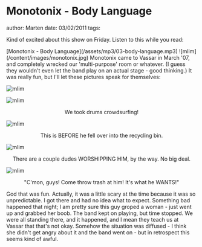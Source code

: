 # Monotonix - Body Language
author: Marten
date: 03/02/2011
tags: 

<p style="text-align: left;">Kind of excited about this show on Friday. Listen to this while you read:</p>
[Monotonix - Body Language](/assets/mp3/03-body-language.mp3)
![mlim](/content/images/monotonix.jpg)
Monotonix came to Vassar in March '07, and completely wrecked our 'multi-purpose' room or whatever. (I guess they wouldn't even let the band play on an actual stage - good thinking.) It was really fun, but I'll let these pictures speak for themselves:

![mlim](/content/images/Monotonix-013-225x300.jpg)

![mlim](/content/images/Monotonix-017.jpg)
<p style="text-align: center;">We took drums crowdsurfing!</p>

![mlim](/content/images/Monotonix-008-225x300.jpg)
<p style="text-align: center;">This is BEFORE he fell over into the recycling bin.</p>


![mlim](/content/images/Monotonix-015-225x300.jpg)
<p style="text-align: center;">There are a couple dudes WORSHIPPING HIM, by the way. No big deal.</p>


![mlim](/content/images/Monotonix-014-300x225.jpg)
<p style="text-align: center;">"C'mon, guys! Come throw trash at him! It's what he WANTS!"</p>

God that was fun. Actually, it was a little scary at the time because it was so unpredictable. I got there and had no idea what to expect. Something bad happened that night; I am pretty sure this guy groped a woman - just went up and grabbed her boob. The band kept on playing, but time stopped. We were all standing there, and it happened, and I mean they teach us at Vassar that that's not okay. Somehow the situation was diffused - I think she didn't get angry about it and the band went on - but in retrospect this seems kind of awful.
